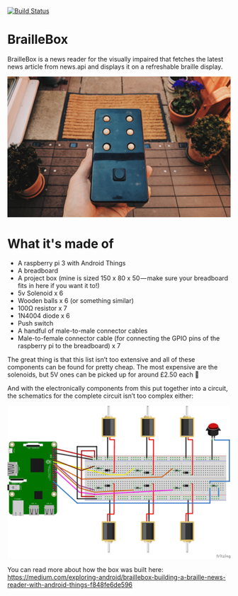 [![Build Status](https://travis-ci.org/hitherejoe/BrailleBox.svg?branch=master)](https://travis-ci.org/hitherejoe/BrailleBox)

# BrailleBox

BrailleBox is a news reader for the visually impaired that fetches the latest news article from news.api and displays it on a refreshable braille display.

![alt text](brailleBox.png)

# What it's made of

- A raspberry pi 3 with Android Things
- A breadboard
- A project box (mine is sized 150 x 80 x 50 — make sure your breadboard fits in here if you want it to!)
- 5v Solenoid x 6
- Wooden balls x 6 (or something similar)
- 100Ω resistor x 7
- 1N4004 diode x 6
- Push switch
- A handful of male-to-male connector cables
- Male-to-female connector cable (for connecting the GPIO pins of the raspberry pi to the breadboard) x 7 

The great thing is that this list isn’t too extensive and all of these components can be found for pretty cheap. The most expensive are the solenoids, but 5V ones can be picked up for around £2.50 each 🙂

And with the electronically components from this put together into a circuit, the schematics for the complete circuit isn’t too complex either:

![alt text](schematics.png)

You can read more about how the box was built here: https://medium.com/exploring-android/braillebox-building-a-braille-news-reader-with-android-things-f848fe6de596
